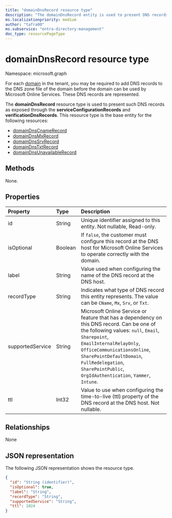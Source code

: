 ```yaml
---
title: "domainDnsRecord resource type"
description: "The domainDnsRecord entity is used to present DNS records."
ms.localizationpriority: medium
author: "tafra00"
ms.subservice: "entra-directory-management"
doc_type: resourcePageType
---
```


# domainDnsRecord resource type

Namespace: microsoft.graph

For each [domain](domain.md) in the tenant, you may be required to add DNS records to the DNS zone file of the domain before the domain can be used by Microsoft Online Services. These DNS records are represented.

The **domainDnsRecord** resource type is used to present such DNS records as exposed through the **serviceConfigurationRecords** and **verificationDnsRecords**. This resource type is the base entity for the following resources:
+ [domainDnsCnameRecord](domaindnscnamerecord.md)
+ [domainDnsMxRecord](domaindnsmxrecord.md)
+ [domainDnsSrvRecord](domaindnssrvrecord.md)
+ [domainDnsTxtRecord](domaindnstxtrecord.md)
+ [domainDnsUnavailableRecord](domaindnsunavailablerecord.md)

## Methods

None.

## Properties
| Property       | Type    |Description|
|:---------------|:--------|:----------|
|id|String| Unique identifier assigned to this entity. Not nullable, Read-only.|
|isOptional|Boolean| If `false`, the customer must configure this record at the DNS host for Microsoft Online Services to operate correctly with the domain. |
|label|String| Value used when configuring the name of the DNS record at the DNS host. |
|recordType|String| Indicates what type of DNS record this entity represents. The value can be `CName`, `Mx`, `Srv`, or `Txt`. |
|supportedService|String| Microsoft Online Service or feature that has a dependency on this DNS record. Can be one of the following values: `null`, `Email`, `Sharepoint`, `EmailInternalRelayOnly`, `OfficeCommunicationsOnline`, `SharePointDefaultDomain`, `FullRedelegation`, `SharePointPublic`, `OrgIdAuthentication`, `Yammer`, `Intune`.|
|ttl|Int32| Value to use when configuring the time-to-live (ttl) property of the DNS record at the DNS host. Not nullable. |

## Relationships
None

## JSON representation
The following JSON representation shows the resource type.

<!-- {
  "blockType": "resource",
  "baseType": "microsoft.graph.entity",
  "optionalProperties": [

  ],
  "@odata.type": "microsoft.graph.domainDnsRecord"
}-->

```json
{
  "id": "String (identifier)",
  "isOptional": true,
  "label": "String",
  "recordType": "String",
  "supportedService": "String",
  "ttl": 1024
}

```

<!-- uuid: 8fcb5dbc-d5aa-4681-8e31-b001d5168d79
2015-10-25 14:57:30 UTC -->
<!-- {
  "type": "#page.annotation",
  "description": "domainDnsRecord resource",
  "keywords": "",
  "section": "documentation",
  "tocPath": ""
}-->

